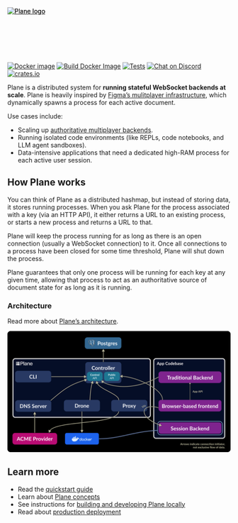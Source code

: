 <div style="postion: relative; width: 337px; height: 110px;">
    <a href="https://plane.dev#gh-light-mode-only" style="position: absolute;">
        <img src="./resources/plane-logo-light.svg" alt="Plane logo" />
    </a>
    <a href="https://plane.dev#gh-dark-mode-only" style="position: absolute;">
        <img src="./resources/plane-logo-dark.svg" alt="Plane logo" />
    </a>
</div>

[![Docker image](https://img.shields.io/docker/v/plane/plane)](https://hub.docker.com/r/plane/plane/tags)
[![Build Docker Image](https://github.com/jamsocket/plane/actions/workflows/build-image.yml/badge.svg)](https://github.com/jamsocket/plane/actions/workflows/build-image.yml)
[![Tests](https://github.com/jamsocket/plane/actions/workflows/tests.yml/badge.svg)](https://github.com/jamsocket/plane/actions/workflows/tests.yml)
[![Chat on Discord](https://img.shields.io/static/v1?label=chat&message=discord&color=404eed)](https://discord.gg/N5sEpsuhh9)
[![crates.io](https://img.shields.io/crates/v/plane.svg)](https://crates.io/crates/plane)

Plane is a distributed system for **running stateful WebSocket backends at scale**. Plane is heavily inspired by [Figma’s mulitplayer infrastructure](https://www.figma.com/blog/rust-in-production-at-figma/), which dynamically spawns a process for each active document.

Use cases include:
- Scaling up [authoritative multiplayer backends](https://driftingin.space/posts/you-might-not-need-a-crdt).
- Running isolated code environments (like REPLs, code notebooks, and LLM agent sandboxes).
- Data-intensive applications that need a dedicated high-RAM process for each active user session.

## How Plane works

You can think of Plane as a distributed hashmap, but instead of storing data, it stores running processes. When you ask Plane for the process associated with a key (via an HTTP API), it either returns a URL to an existing process, or starts a new process and returns a URL to that.

Plane will keep the process running for as long as there is an open connection (usually a WebSocket connection) to it. Once all connections to a process have been closed for some time threshold, Plane will shut down the process.

Plane guarantees that only one process will be running for each key at any given time, allowing that process to act as an authoritative source of document state for as long as it is running.

### Architecture

Read more about [Plane’s architecture](https://plane.dev/concepts/architecture).

[![Architecture diagram of Plane](./docs/public/arch-diagram.svg)](https://plane.dev/concepts/architecture)

## Learn more

- Read the [quickstart guide](https://plane.dev/quickstart-guide)
- Learn about [Plane concepts](https://plane.dev/concepts/session-backends)
- See instructions for [building and developing Plane locally](https://plane.dev/developing)
- Read about [production deployment](https://plane.dev/deploy-to-prod)
